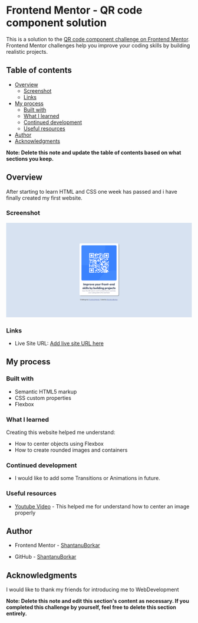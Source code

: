 # Frontend Mentor - QR code component solution

This is a solution to the [QR code component challenge on Frontend Mentor](https://www.frontendmentor.io/challenges/qr-code-component-iux_sIO_H). Frontend Mentor challenges help you improve your coding skills by building realistic projects. 

## Table of contents

- [Overview](#overview)
  - [Screenshot](#screenshot)
  - [Links](#links)
- [My process](#my-process)
  - [Built with](#built-with)
  - [What I learned](#what-i-learned)
  - [Continued development](#continued-development)
  - [Useful resources](#useful-resources)
- [Author](#author)
- [Acknowledgments](#acknowledgments)

**Note: Delete this note and update the table of contents based on what sections you keep.**

## Overview
After starting to learn HTML and CSS one week has passed and i have finally created my first website. 

### Screenshot

![](./images/Screenshot-QRcodeComponent.png)

### Links

- Live Site URL: [Add live site URL here](https://qr-code-challenge-sb.netlify.app/)

## My process

### Built with

- Semantic HTML5 markup
- CSS custom properties
- Flexbox

### What I learned

Creating this website helped me understand:
  
  - How to center objects using Flexbox
  - How to create rounded images and containers

### Continued development

  - I would like to add some Transitions or Animations in future. 

### Useful resources

- [Youtube Video](https://www.youtube.com/watch?v=JFyMWwOxHYM) - This helped me for understand how to center an image properly

## Author

- Frontend Mentor - [ShantanuBorkar](https://www.frontendmentor.io/profile/ShantanuBorkar)

- GitHub - [ShantanuBorkar](https://github.com/AlsoShantanuBorkar)


## Acknowledgments

  I would like to thank my friends for introducing me to WebDevelopment 

**Note: Delete this note and edit this section's content as necessary. If you completed this challenge by yourself, feel free to delete this section entirely.**
